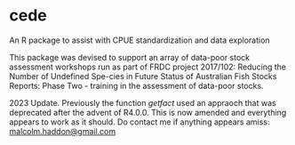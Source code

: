 # cede
An R package to assist with CPUE standardization and data exploration

This package was devised to support an array of data-poor stock assessment workshops run as part of FRDC project 2017/102: Reducing the Number of Undefined Spe-cies in Future Status of Australian Fish Stocks Reports: Phase Two - training in the assessment of data-poor stocks.


2023 Update. Previously the function _getfact_ used an appraoch that was deprecated after the advent of R4.0.0. This is now amended and everything appears to work as it should. Do contact me if anything appears amiss: malcolm.haddon@gmail.com 


